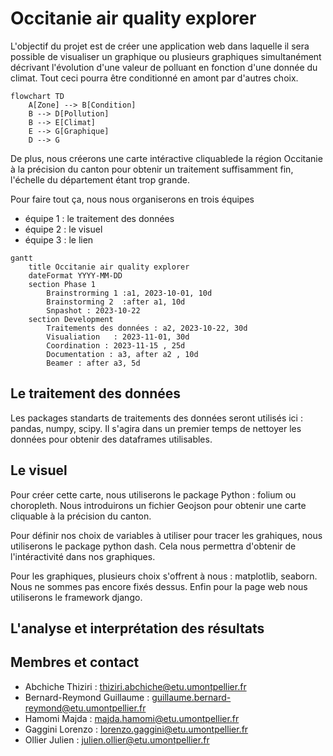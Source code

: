 # Occitanie air quality explorer
L'objectif du projet est de créer une application web dans laquelle il sera possible de visualiser un graphique ou plusieurs graphiques simultanément décrivant l'évolution d'une valeur de polluant en fonction d'une donnée du climat. Tout ceci pourra être conditionné en amont par d'autres choix.

```mermaid
flowchart TD
    A[Zone] --> B[Condition]
    B --> D[Pollution]
    B --> E[Climat]
    E --> G[Graphique]
    D --> G
```

De plus, nous créerons une carte intéractive cliquablede la région Occitanie à la précision du canton pour obtenir un traitement suffisamment fin, l'échelle du département étant trop grande. 

Pour faire tout ça, nous nous organiserons en trois équipes 
 - équipe 1 : le traitement des données
 - équipe 2 : le visuel
 - équipe 3 : le lien

```mermaid
gantt
    title Occitanie air quality explorer
    dateFormat YYYY-MM-DD
    section Phase 1
        Brainstrorming 1 :a1, 2023-10-01, 10d
        Brainstorming 2  :after a1, 10d
        Snpashot : 2023-10-22
    section Development
        Traitements des données : a2, 2023-10-22, 30d
        Visualiation   : 2023-11-01, 30d
        Coordination : 2023-11-15 , 25d
        Documentation : a3, after a2 , 10d
        Beamer : after a3, 5d
```

## Le traitement des données

Les packages standarts de traitements des données seront utilisés ici : pandas, numpy, scipy. 
Il s'agira dans un premier temps de nettoyer les données pour obtenir des dataframes utilisables.

## Le visuel

Pour créer cette carte, nous utiliserons le package Python : folium ou choropleth. Nous introduirons un fichier Geojson pour obtenir une carte cliquable à la précision du canton.

Pour définir nos choix de variables à utiliser pour tracer les grahiques, nous utiliserons le package python dash. Cela nous permettra d'obtenir de l'intéractivité dans nos graphiques.

Pour les graphiques, plusieurs choix s'offrent à nous : matplotlib, seaborn. Nous ne sommes pas encore fixés dessus.
Enfin pour la page web nous utiliserons le framework django.

## L'analyse et interprétation des résultats

## Membres et contact

- Abchiche Thiziri : thiziri.abchiche@etu.umontpellier.fr
- Bernard-Reymond Guillaume : guillaume.bernard-reymond@etu.umontpellier.fr
- Hamomi Majda : majda.hamomi@etu.umontpellier.fr
- Gaggini Lorenzo : lorenzo.gaggini@etu.umontpellier.fr
- Ollier Julien : julien.ollier@etu.umontpellier.fr

